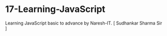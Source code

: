 # 17-Learning-JavaScript
Learning JavaScript basic to advance by Naresh-IT. [ Sudhankar Sharma Sir ]  

